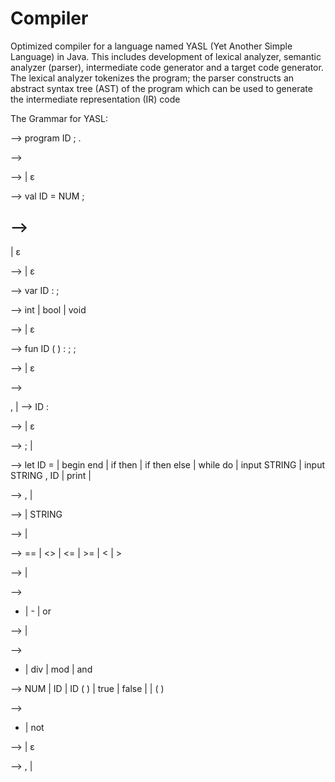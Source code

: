 # Compiler
Optimized compiler for a language named YASL (Yet Another Simple Language) in Java. This includes development of lexical analyzer, semantic analyzer (parser), intermediate code generator and a target code generator. The lexical analyzer tokenizes the program; the parser constructs an abstract syntax tree (AST) of the program which can be used to generate the intermediate representation (IR) code


The Grammar for YASL:



<Program> -->
  program ID ; <Block> .

<Block> -->
  <ValDecls> <VarDecls> <FunDecls> <Stmt>

<ValDecls> -->
  <ValDecl> <ValDecls>
| ε

<ValDecl> -->
  val ID = <Sign> NUM ;

<Sign> -->
  -
| ε

<VarDecls> -->
  <VarDecl> <VarDecls>
| ε

<VarDecl> -->
  var ID : <Type> ;

<Type> -->
  int
| bool
| void

<FunDecls> -->
  <FunDecl> <FunDecls>
| ε

<FunDecl> -->
  fun ID ( <ParamList> ) : <Type> ; <Block> ;

<ParamList> -->
  <Params>
| ε

<Params> -->
  <Param> , <Params>
| <Param>

<Param> -->
  ID : <Type>

<StmtList> —>
  <Stmts>
| ε

<Stmts> -->
  <Stmt> ; <Stmts>
| <Stmt>

<Stmt> -->
  let ID = <Expr>
| begin <StmtList> end
| if <Expr> then <Stmt>
| if <Expr> then <Stmt> else <Stmt>
| while <Expr> do <Stmt>
| input STRING
| input STRING , ID
| print <Items>
| <Expr>

<Items> -->
  <Item> , <Items>
| <Item>

<Item> -->
  <Expr>
| STRING

<Expr> -->
  <SimpleExpr> <RelOp> <SimpleExpr>
| <SimpleExpr>

<RelOp> -->
  == | <> | <= | >= | < | >

<SimpleExpr> -->
  <SimpleExpr> <AddOp> <Term>
| <Term>

<AddOp> -->
  + | - | or

<Term> -->
  <Term> <MulOp> <Factor>
| <Factor>

<MulOp> -->
  * | div | mod | and

<Factor> -->
  NUM
| ID
| ID ( <ArgList> )
| true
| false
| <UnOp> <Factor>
| ( <Expr> )

<UnOp> -->
  - | not

<ArgList> -->
  <Args>
| ε

<Args> -->
  <Expr> , <Args>
| <Expr>
